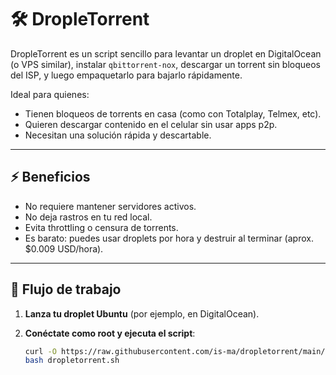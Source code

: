 # 🛠️ DropleTorrent

DropleTorrent es un script sencillo para levantar un droplet en DigitalOcean (o VPS similar), instalar `qbittorrent-nox`, descargar un torrent sin bloqueos del ISP, y luego empaquetarlo para bajarlo rápidamente.

Ideal para quienes:
- Tienen bloqueos de torrents en casa (como con Totalplay, Telmex, etc).
- Quieren descargar contenido en el celular sin usar apps p2p.
- Necesitan una solución rápida y descartable.

---

## ⚡️ Beneficios

- No requiere mantener servidores activos.
- No deja rastros en tu red local.
- Evita throttling o censura de torrents.
- Es barato: puedes usar droplets por hora y destruir al terminar (aprox. $0.009 USD/hora).

---

## 🔄 Flujo de trabajo

1. **Lanza tu droplet Ubuntu** (por ejemplo, en DigitalOcean).
2. **Conéctate como root y ejecuta el script**:

   ```bash
   curl -O https://raw.githubusercontent.com/is-ma/dropletorrent/main/dropletorrent.sh
   bash dropletorrent.sh

